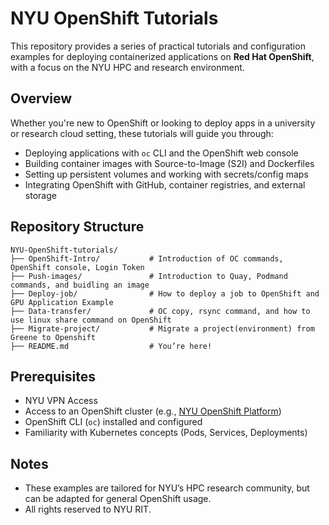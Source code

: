 # NYU OpenShift Tutorials

This repository provides a series of practical tutorials and configuration examples for deploying containerized applications on **Red Hat OpenShift**, with a focus on the NYU HPC and research environment.

## Overview

Whether you're new to OpenShift or looking to deploy apps in a university or research cloud setting, these tutorials will guide you through:

- Deploying applications with `oc` CLI and the OpenShift web console
- Building container images with Source-to-Image (S2I) and Dockerfiles
- Setting up persistent volumes and working with secrets/config maps
- Integrating OpenShift with GitHub, container registries, and external storage

## Repository Structure
```
NYU-OpenShift-tutorials/  
├── OpenShift-Intro/           # Introduction of OC commands, OpenShift console, Login Token  
├── Push-images/               # Introduction to Quay, Podmand commands, and buidling an image  
├── Deploy-job/                # How to deploy a job to OpenShift and GPU Application Example  
├── Data-transfer/             # OC copy, rsync command, and how to use linux share command on OpenShift
├── Migrate-project/           # Migrate a project(environment) from Greene to Openshift
├── README.md                  # You’re here!  
```
## Prerequisites

- NYU VPN Access
- Access to an OpenShift cluster (e.g., [NYU OpenShift Platform](https://console.cloud.rt.nyu.edu/))
- OpenShift CLI (`oc`) installed and configured
- Familiarity with Kubernetes concepts (Pods, Services, Deployments)

## Notes

- These examples are tailored for NYU’s HPC research community, but can be adapted for general OpenShift usage.
- All rights reserved to NYU RIT.
